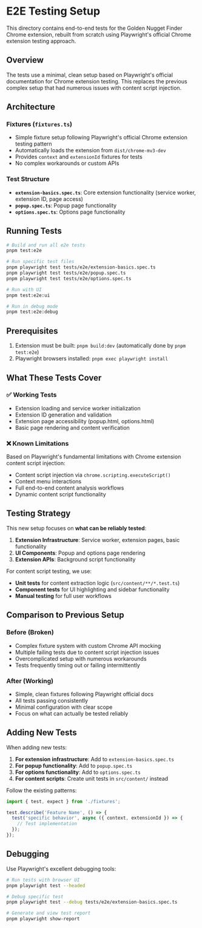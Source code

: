 # E2E Testing Setup

This directory contains end-to-end tests for the Golden Nugget Finder Chrome extension, rebuilt from scratch using Playwright's official Chrome extension testing approach.

## Overview

The tests use a minimal, clean setup based on Playwright's official documentation for Chrome extension testing. This replaces the previous complex setup that had numerous issues with content script injection.

## Architecture

### Fixtures (`fixtures.ts`)
- Simple fixture setup following Playwright's official Chrome extension testing pattern
- Automatically loads the extension from `dist/chrome-mv3-dev`
- Provides `context` and `extensionId` fixtures for tests
- No complex workarounds or custom APIs

### Test Structure
- **`extension-basics.spec.ts`**: Core extension functionality (service worker, extension ID, page access)
- **`popup.spec.ts`**: Popup page functionality
- **`options.spec.ts`**: Options page functionality

## Running Tests

```bash
# Build and run all e2e tests
pnpm test:e2e

# Run specific test files
pnpm playwright test tests/e2e/extension-basics.spec.ts
pnpm playwright test tests/e2e/popup.spec.ts
pnpm playwright test tests/e2e/options.spec.ts

# Run with UI
pnpm test:e2e:ui

# Run in debug mode
pnpm test:e2e:debug
```

## Prerequisites

1. Extension must be built: `pnpm build:dev` (automatically done by `pnpm test:e2e`)
2. Playwright browsers installed: `pnpm exec playwright install`

## What These Tests Cover

### ✅ Working Tests
- Extension loading and service worker initialization
- Extension ID generation and validation
- Extension page accessibility (popup.html, options.html)
- Basic page rendering and content verification

### ❌ Known Limitations
Based on Playwright's fundamental limitations with Chrome extension content script injection:
- Content script injection via `chrome.scripting.executeScript()` 
- Context menu interactions
- Full end-to-end content analysis workflows
- Dynamic content script functionality

## Testing Strategy

This new setup focuses on **what can be reliably tested**:

1. **Extension Infrastructure**: Service worker, extension pages, basic functionality
2. **UI Components**: Popup and options page rendering
3. **Extension APIs**: Background script functionality

For content script testing, we use:
- **Unit tests** for content extraction logic (`src/content/**/*.test.ts`)
- **Component tests** for UI highlighting and sidebar functionality
- **Manual testing** for full user workflows

## Comparison to Previous Setup

### Before (Broken)
- Complex fixture system with custom Chrome API mocking
- Multiple failing tests due to content script injection issues
- Overcomplicated setup with numerous workarounds
- Tests frequently timing out or failing intermittently

### After (Working)
- Simple, clean fixtures following Playwright official docs
- All tests passing consistently
- Minimal configuration with clear scope
- Focus on what can actually be tested reliably

## Adding New Tests

When adding new tests:

1. **For extension infrastructure**: Add to `extension-basics.spec.ts`
2. **For popup functionality**: Add to `popup.spec.ts` 
3. **For options functionality**: Add to `options.spec.ts`
4. **For content scripts**: Create unit tests in `src/content/` instead

Follow the existing patterns:
```typescript
import { test, expect } from './fixtures';

test.describe('Feature Name', () => {
  test('specific behavior', async ({ context, extensionId }) => {
    // Test implementation
  });
});
```

## Debugging

Use Playwright's excellent debugging tools:
```bash
# Run tests with browser UI
pnpm playwright test --headed

# Debug specific test
pnpm playwright test --debug tests/e2e/extension-basics.spec.ts

# Generate and view test report
pnpm playwright show-report
```